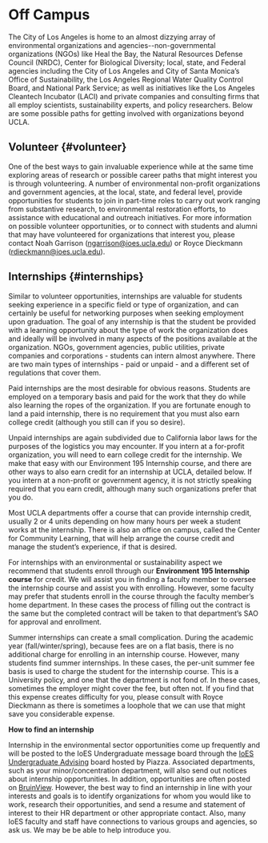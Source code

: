 # Off Campus

The City of Los Angeles is home to an almost dizzying array of environmental organizations and agencies--non-governmental organizations (NGOs) like Heal the Bay, the Natural Resources Defense Council (NRDC), Center for Biological Diversity; local, state, and Federal agencies including the City of Los Angeles and City of Santa Monica’s Office of Sustainability, the Los Angeles Regional Water Quality Control Board, and National Park Service; as well as initiatives like the Los Angeles Cleantech Incubator (LACI) and private companies and consulting firms that all employ scientists, sustainability experts, and policy researchers. Below are some possible paths for getting involved with organizations beyond UCLA.

## Volunteer {#volunteer}

One of the best ways to gain invaluable experience while at the same time exploring areas of research or possible career paths that might interest you is through volunteering. A number of environmental non-profit organizations and government agencies, at the local, state, and federal level, provide opportunities for students to join in part-time roles to carry out work ranging from substantive research, to environmental restoration efforts, to assistance with educational and outreach initiatives. For more information on possible volunteer opportunities, or to connect with students and alumni that may have volunteered for organizations that interest you, please contact Noah Garrison (ngarrison@ioes.ucla.edu) or Royce Dieckmann (rdieckmann@ioes.ucla.edu).

## Internships {#internships}

Similar to volunteer opportunities, internships are valuable for students seeking experience in a specific field or type of organization, and can certainly be useful for networking purposes when seeking employment upon graduation. The goal of any internship is that the student be provided with a learning opportunity about the type of work the organization does and ideally will be involved in many aspects of the positions available at the organization. NGOs, government agencies, public utilities, private companies and corporations - students can intern almost anywhere. There are two main types of internships - paid or unpaid - and a different set of regulations that cover them.

Paid internships are the most desirable for obvious reasons. Students are employed on a temporary basis and paid for the work that they do while also learning the ropes of the organization. If you are fortunate enough to land a paid internship, there is no requirement that you must also earn college credit (although you still can if you so desire).

Unpaid internships are again subdivided due to California labor laws for the purposes of the logistics you may encounter. If you intern at a for-profit organization, you will need to earn college credit for the internship. We make that easy with our Environment 195 Internship course, and there are other ways to also earn credit for an internship at UCLA, detailed below. If you intern at a non-profit or government agency, it is not strictly speaking required that you earn credit, although many such organizations prefer that you do.

Most UCLA departments offer a course that can provide internship credit, usually 2 or 4 units depending on how many hours per week a student works at the internship. There is also an office on campus, called the Center for Community Learning, that will help arrange the course credit and manage the student’s experience, if that is desired.

For internships with an environmental or sustainability aspect we recommend that students enroll through our **Environment 195 Internship course** for credit. We will assist you in finding a faculty member to oversee the internship course and assist you with enrolling. However, some faculty may prefer that students enroll in the course through the faculty member’s home department. In these cases the process of filling out the contract is the same but the completed contract will be taken to that department’s SAO for approval and enrollment.

Summer internships can create a small complication. During the academic year (fall/winter/spring), because fees are on a flat basis, there is no additional charge for enrolling in an internship course. However, many students find summer internships. In these cases, the per-unit summer fee basis is used to charge the student for the internship course. This is a University policy, and one that the department is not fond of. In these cases, sometimes the employer might cover the fee, but often not. If you find that this expense creates difficulty for you, please consult with Royce Dieckmann as there is sometimes a loophole that we can use that might save you considerable expense.

**How to find an internship**

Internship in the environmental sector opportunities come up frequently and will be posted to the IoES Undergraduate message board through the [IoES Undergraduate Advising](https://piazza.com/ucla/other/ioesundergraduateadvising) board hosted by Piazza. Associated departments, such as your minor/concentration department, will also send out notices about internship opportunities. In addition, opportunities are often posted on [BruinView](https://secure.career.ucla.edu/BruinViewLogin/Login.aspx). However, the best way to find an internship in line with your interests and goals is to identify organizations for whom you would like to work, research their opportunities, and send a resume and statement of interest to their HR department or other appropriate contact. Also, many IoES faculty and staff have connections to various groups and agencies, so ask us. We may be be able to help introduce you.

